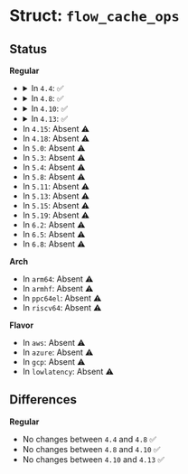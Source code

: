 # Struct: <code>flow_cache_ops</code>

## Status
<b>Regular</b>
<ul>
<li>
<details>
<summary>In <code>4.4</code>: ✅</summary>

```c
struct flow_cache_ops {
    struct flow_cache_object * (*get)(struct flow_cache_object *);
    int (*check)(struct flow_cache_object *);
    void (*delete)(struct flow_cache_object *);
};
```
</details>
</li>
<li>
<details>
<summary>In <code>4.8</code>: ✅</summary>

```c
struct flow_cache_ops {
    struct flow_cache_object * (*get)(struct flow_cache_object *);
    int (*check)(struct flow_cache_object *);
    void (*delete)(struct flow_cache_object *);
};
```
</details>
</li>
<li>
<details>
<summary>In <code>4.10</code>: ✅</summary>

```c
struct flow_cache_ops {
    struct flow_cache_object * (*get)(struct flow_cache_object *);
    int (*check)(struct flow_cache_object *);
    void (*delete)(struct flow_cache_object *);
};
```
</details>
</li>
<li>
<details>
<summary>In <code>4.13</code>: ✅</summary>

```c
struct flow_cache_ops {
    struct flow_cache_object * (*get)(struct flow_cache_object *);
    int (*check)(struct flow_cache_object *);
    void (*delete)(struct flow_cache_object *);
};
```
</details>
</li>
<li>
In <code>4.15</code>: Absent ⚠️
</li>
<li>
In <code>4.18</code>: Absent ⚠️
</li>
<li>
In <code>5.0</code>: Absent ⚠️
</li>
<li>
In <code>5.3</code>: Absent ⚠️
</li>
<li>
In <code>5.4</code>: Absent ⚠️
</li>
<li>
In <code>5.8</code>: Absent ⚠️
</li>
<li>
In <code>5.11</code>: Absent ⚠️
</li>
<li>
In <code>5.13</code>: Absent ⚠️
</li>
<li>
In <code>5.15</code>: Absent ⚠️
</li>
<li>
In <code>5.19</code>: Absent ⚠️
</li>
<li>
In <code>6.2</code>: Absent ⚠️
</li>
<li>
In <code>6.5</code>: Absent ⚠️
</li>
<li>
In <code>6.8</code>: Absent ⚠️
</li>
</ul>
<b>Arch</b>
<ul>
<li>
In <code>arm64</code>: Absent ⚠️
</li>
<li>
In <code>armhf</code>: Absent ⚠️
</li>
<li>
In <code>ppc64el</code>: Absent ⚠️
</li>
<li>
In <code>riscv64</code>: Absent ⚠️
</li>
</ul>
<b>Flavor</b>
<ul>
<li>
In <code>aws</code>: Absent ⚠️
</li>
<li>
In <code>azure</code>: Absent ⚠️
</li>
<li>
In <code>gcp</code>: Absent ⚠️
</li>
<li>
In <code>lowlatency</code>: Absent ⚠️
</li>
</ul>

## Differences
<b>Regular</b>
<ul>
<li>
No changes between <code>4.4</code> and <code>4.8</code> ✅
</li>
<li>
No changes between <code>4.8</code> and <code>4.10</code> ✅
</li>
<li>
No changes between <code>4.10</code> and <code>4.13</code> ✅
</li>
</ul>
